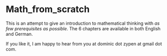 # Math_from_scratch

This is an attempt to give an introduction to mathematical thinking with 
*as few prerequisites as possible*. The 6 chapters are available in both
English and German. 

If you like it, I am happy to hear from you at 
dominic dot zypen at gmail dot com.